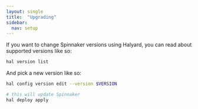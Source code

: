 ```yaml
---
layout: single
title:  "Upgrading"
sidebar:
  nav: setup
---
```


If you want to change Spinnaker versions using Halyard, you can read about
supported versions like so:

```bash
hal version list
```

And pick a new version like so:

```bash
hal config version edit --version $VERSION

# this will update Spinnaker
hal deploy apply 
```
